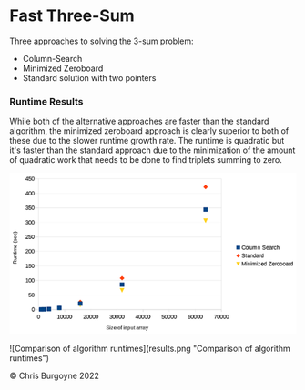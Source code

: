 # Fast Three-Sum

Three approaches to solving the 3-sum problem:
* Column-Search
* Minimized Zeroboard
* Standard solution with two pointers

### Runtime Results
While both of the alternative approaches are faster than the standard algorithm, the minimized zeroboard approach is clearly superior to both of these due to the slower runtime growth rate.
The runtime is quadratic but it's faster than the standard approach due to the minimization of the amount of quadratic work that needs to be done to find triplets summing to zero.
<br>
<p align="center">
  <img src="results.png">
</p>
![Comparison of algorithm runtimes](results.png "Comparison of algorithm runtimes")

&copy; Chris Burgoyne 2022